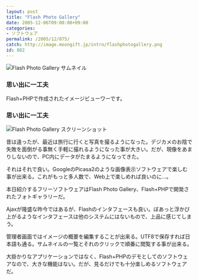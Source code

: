 ```yaml
---
layout: post
title: "Flash Photo Gallery"
date: 2005-12-06T09:00:00+09:00
categories:
- ソフトウェア
permalink: /2005/12/875/
catch: http://image.moongift.jp/intro/flashphotogallery.png
id: 882
---
```

 ![Flash Photo Gallery サムネイル](http://image.moongift.jp/intro/flashphotogallery.s.png "Flash Photo Gallery サムネイル")
  

### 思い出に一工夫
  
Flash+PHPで作成されたイメージビューワーです。  
<!--more-->  

### 思い出に一工夫
  

![Flash Photo Gallery スクリーンショット](http://image.moongift.jp/intro/flashphotogallery.png "Flash Photo Gallery スクリーンショット")

  

昔は違ったが、最近は旅行に行くと写真を撮るようになった。デジカメのお陰で失敗を面倒がる事無く手軽に撮れるようになった事が大きい。だが、現像をあまりしないので、PC内にデータがたまるようになってきた。

  

それはそれで良い。GoogleのPicasa2のような画像表示ソフトウェアで楽しむ事が出来る。これがもっと多人数で、Web上で楽しめれば良いのに…。

  

本日紹介するフリーソフトウェアはFlash Photo Gallery、Flash+PHPで開発されたフォトギャラリーだ。

  

Ajaxが隆盛な昨今ではあるが、Flashのインタフェースも良い。ぼあっと浮かび上がるようなインタフェースは他のシステムにはないもので、上品に感じてしまう。

  

管理者画面ではイメージの概要を編集することが出来る。UTF8で保存すれば日本語も通る。サムネイルの一覧とそれのクリックで順番に閲覧する事が出来る。

  

大掛かりなアプリケーションではなく、Flash+PHPのデモとしてのソフトウェアなので、大きな機能はない。だが、見るだけでも十分楽しめるソフトウェアだ。


